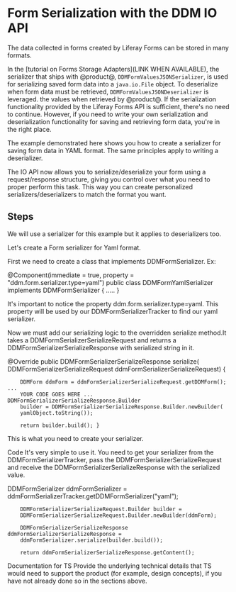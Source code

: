 # Form Serialization with the DDM IO API

The data collected in forms created by Liferay Forms can be stored in many
formats. <!--Link to 7.2 Forms Storage Adapters, when available-->

In the [tutorial on Forms Storage Adapters](LINK WHEN AVAILABLE), the serializer
that ships with @product@, `DDMFormValuesJSONSerializer`, is used for
serializing saved form data into a `java.io.File` object. To deserialize when
form data must be retrieved, `DDMFormValuesJSONDeserializer` is leveraged. the
values when retrieved by @product@. If the serialization functionality provided
by the Liferay Forms API is sufficient, there's no need to continue. However, if
you need to write your own serialization and deserialization functionality for
saving and retrieving form data, you're in the right place.

The example demonstrated here shows you how to create a serializer for saving
form data in YAML format. The same principles apply to writing a deserializer. 

The IO API now allows you to serialize/deserialize your form using  a
request/response structure, giving you control over what you need to proper
perform this task. This way you can create personalized
serializers/deserializers to match the format you want.

## Steps

We will use a serializer for this example but it applies to deserializers too.

Let's create a Form serializer for Yaml format.

First we need to create a class that implements  DDMFormSerializer. Ex:

@Component(immediate = true, property = "ddm.form.serializer.type=yaml") public
class DDMFormYamlSerializer implements DDMFormSerializer { .....  }

It's important to notice the property ddm.form.serializer.type=yaml. This
property will be used by our DDMFormSerializerTracker to find our yaml
serializer.

Now we must add our serializing logic to the overridden serialize method.It
takes a DDMFormSerializerSerializeRequest and returns a
DDMFormSerializerSerializeResponse  with serialized string in it.










@Override public DDMFormSerializerSerializeResponse serialize(
DDMFormSerializerSerializeRequest ddmFormSerializerSerializeRequest) {

        DDMForm ddmForm = ddmFormSerializerSerializeRequest.getDDMForm(); ...
        YOUR CODE GOES HERE ...  DDMFormSerializerSerializeResponse.Builder
        builder = DDMFormSerializerSerializeResponse.Builder.newBuilder(
        yamlObject.toString());

        return builder.build(); }

This is what you need to create your serializer.

Code It's very simple to use it. You need to get  your serializer from the
DDMFormSerializerTracker, pass the DDMFormSerializerSerializeRequest and receive
the DDMFormSerializerSerializeResponse with the serialized value.

DDMFormSerializer ddmFormSerializer =
ddmFormSerializerTracker.getDDMFormSerializer("yaml");

        DDMFormSerializerSerializeRequest.Builder builder =
        DDMFormSerializerSerializeRequest.Builder.newBuilder(ddmForm);

        DDMFormSerializerSerializeResponse ddmFormSerializerSerializeResponse =
        ddmFormSerializer.serialize(builder.build());

        return ddmFormSerializerSerializeResponse.getContent();






Documentation for TS Provide the underlying technical details that TS would need
to support the product (for example, design concepts), if you have not already
done so in the sections above. 

